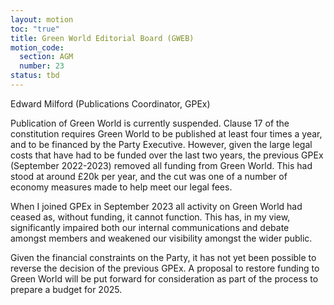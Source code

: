 ```yaml
---
layout: motion
toc: "true"
title: Green World Editorial Board (GWEB)
motion_code:
  section: AGM
  number: 23
status: tbd
---
```

Edward Milford (Publications Coordinator, GPEx)

Publication of Green World is currently suspended. Clause 17 of the constitution requires Green World to be published at least four times a year, and to be financed by the Party Executive. However, given the large legal costs that have had to be funded over the last two years, the previous GPEx (September 2022-2023) removed all funding from Green World. This had stood at around £20k per year, and the cut was one of a number of economy measures made to help meet our legal fees.

When I joined GPEx in September 2023 all activity on Green World had ceased as, without funding, it cannot function. This has, in my view, significantly impaired both our internal communications and debate amongst members and weakened our visibility amongst the wider public.

Given the financial constraints on the Party, it has not yet been possible to reverse the decision of the previous GPEx. A proposal to restore funding to Green World will be put forward for consideration as part of the process to prepare a budget for 2025.